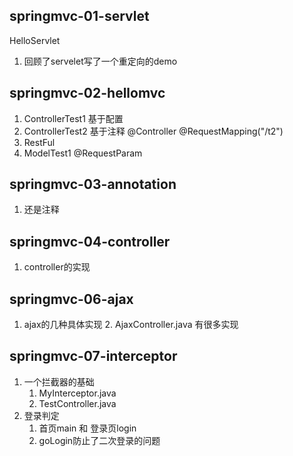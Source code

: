 ## springmvc-01-servlet

HelloServlet

1. 回顾了servelet写了一个重定向的demo

## springmvc-02-hellomvc
1. ControllerTest1 
   基于配置    
2. ControllerTest2
   基于注释 @Controller @RequestMapping("/t2")
3. RestFul
4. ModelTest1
   @RequestParam
## springmvc-03-annotation
1. 还是注释
## springmvc-04-controller
1. controller的实现
## springmvc-06-ajax
1. ajax的几种具体实现
   2. AjaxController.java 有很多实现
## springmvc-07-interceptor
1. 一个拦截器的基础
   1. MyInterceptor.java
   2. TestController.java
2. 登录判定
   1. 首页main 和 登录页login
   2. goLogin防止了二次登录的问题


